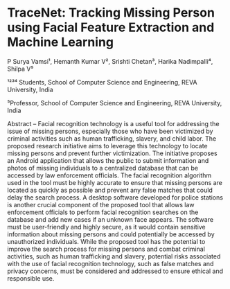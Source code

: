 # TraceNet: Tracking Missing Person using Facial Feature Extraction and Machine Learning

P Surya Vamsi¹, Hemanth Kumar V², Srishti Chetan³, Harika Nadimpalli⁴, Shilpa V⁵

¹²³⁴ Students, School of Computer Science and Engineering, REVA University, India

⁵Professor, School of Computer Science and Engineering, REVA University, India

Abstract – Facial recognition technology is a useful tool for addressing the issue of missing persons, especially those who have been victimized by criminal activities such as human trafficking, slavery, and child labor. The proposed research initiative aims to leverage this technology to locate missing persons and prevent further victimization. The initiative proposes an Android application that allows the public to submit information and photos of missing individuals to a centralized database that can be accessed by law enforcement officials. The facial recognition algorithm used in the tool must be highly accurate to ensure that missing persons are located as quickly as possible and prevent any false matches that could delay the search process. A desktop software developed for police stations is another crucial component of the proposed tool that allows law enforcement officials to perform facial recognition searches on the database and add new cases if an unknown face appears. The software must be user-friendly and highly secure, as it would contain sensitive information about missing persons and could potentially be accessed by unauthorized individuals. While the proposed tool has the potential to improve the search process for missing persons and combat criminal activities, such as human trafficking and slavery, potential risks associated with the use of facial recognition technology, such as false matches and privacy concerns, must be considered and addressed to ensure ethical and responsible use.
